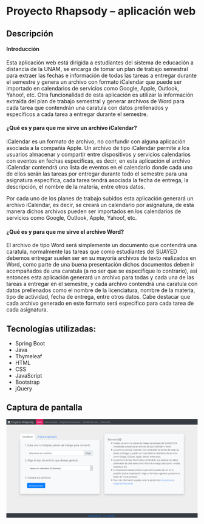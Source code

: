 # Proyecto Rhapsody – aplicación web
## Descripción
#### Introducción
Esta aplicación web está dirigida a estudiantes del sistema de educación a distancia de la UNAM, se encarga de tomar un plan de trabajo semestral para extraer las fechas e información de todas las tareas a entregar durante el semestre y genera un archivo con formato iCalendar que puede ser importado en calendarios de servicios como Google, Apple, Outlook, Yahoo!, etc. Otra funcionalidad de esta aplicación es utilizar la información extraída del plan de trabajo semestral y generar archivos de Word para cada tarea que contendrán una caratula con datos prellenados y específicos a cada tarea a entregar durante el semestre.
#### ¿Qué es y para que me sirve un archivo iCalendar?
iCalendar es un formato de archivo, no confundir con alguna aplicación asociada a la compañía Apple. Un archivo de tipo iCalendar permite a los usuarios almacenar y compartir entre dispositivos y servicios calendarios con eventos en fechas específicas, es decir, en esta aplicación el archivo iCalendar contendrá una lista de eventos en el calendario donde cada uno de ellos serán las tareas por entregar durante todo el semestre para una asignatura específica, cada tarea tendrá asociada la fecha de entrega, la descripción, el nombre de la materia, entre otros datos.

Por cada uno de los planes de trabajo subidos esta aplicación generará un archivo iCalendar, es decir, se creará un calendario por asignatura, de esta manera dichos archivos pueden ser importados en los calendarios de servicios como Google, Outlook, Apple, Yahoo!, etc. 
#### ¿Qué es y para que me sirve el archivo Word?
El archivo de tipo Word será simplemente un documento que contendrá una caratula, normalmente las tareas que como estudiantes del SUAYED debemos entregar suelen ser en su mayoría archivos de texto realizados en Word, como parte de una buena presentación dichos documentos deben ir acompañados de una caratula (a no ser que se especifique lo contrario), así entonces esta aplicación generará un archivo para todas y cada una de las tareas a entregar en el semestre, y cada archivo contendrá una caratula con datos prellenados como el nombre de la licenciatura, nombre de la materia, tipo de actividad, fecha de entrega, entre otros datos. Cabe destacar que cada archivo generado en este formato será específico para cada tarea de cada asignatura. 
## Tecnologías utilizadas:
* Spring Boot
* Java
* Thymeleaf
* HTML
* CSS
* JavaScript
* Bootstrap
* jQuery
## Captura de pantalla
![website image](img/img-1.png)